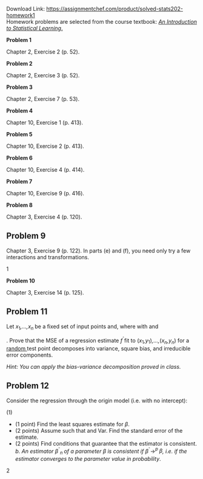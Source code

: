 Download Link: https://assignmentchef.com/product/solved-stats202-homework1
<br>
Homework problems are selected from the course textbook: <a href="http://www-bcf.usc.edu/~gareth/ISL/"><em>An Introduction to Statistical Learning</em></a><a href="http://www-bcf.usc.edu/~gareth/ISL/">.</a>

<strong>Problem 1 </strong>

Chapter 2, Exercise 2 (p. 52).

<strong>Problem 2 </strong>

Chapter 2, Exercise 3 (p. 52).

<strong>Problem 3 </strong>

Chapter 2, Exercise 7 (p. 53).

<strong>Problem 4 </strong>

Chapter 10, Exercise 1 (p. 413).

<strong>Problem 5 </strong>

Chapter 10, Exercise 2 (p. 413).

<strong>Problem 6 </strong>

Chapter 10, Exercise 4 (p. 414).

<strong>Problem 7 </strong>

Chapter 10, Exercise 9 (p. 416).

<strong>Problem 8 </strong>

Chapter 3, Exercise 4 (p. 120).

<h2>Problem 9</h2>

Chapter 3, Exercise 9 (p. 122). In parts (e) and (f), you need only try a few interactions and transformations.

1

<strong>Problem 10 </strong>

Chapter 3, Exercise 14 (p. 125).

<h2>Problem 11</h2>

Let <em>x</em><sub>1</sub><em>,…,x<sub>n </sub></em>be a fixed set of input points and, where with and

. Prove that the MSE of a regression estimate <em>f</em><sup>ˆ</sup>fit to (<em>x</em><sub>1</sub><em>,y</em><sub>1</sub>)<em>,…,</em>(<em>x<sub>n</sub>,y<sub>n</sub></em>) for a <u>random </u>test point decomposes into variance, square bias, and irreducible error components.

<em>Hint: You can apply the bias-variance decomposition proved in class.</em>

<h2>Problem 12</h2>

Consider the regression through the origin model (i.e. with no intercept):

(1)

<ul>

 <li>(1 point) Find the least squares estimate for <em>β</em>.</li>

 <li>(2 points) Assume such that and Var. Find the standard error of the estimate.</li>

 <li>(2 points) Find conditions that guarantee that the estimator is consistent. <em>b. An estimator </em><em>β</em><sup>ˆ</sup><em><sub>n </sub></em><em>of a parameter </em><em>β </em><em>is consistent if </em><em>β</em><sup>ˆ</sup>→<em><sup>p </sup>β</em><em>, i.e. if the estimator converges to the parameter value in probability</em>.</li>

</ul>

2